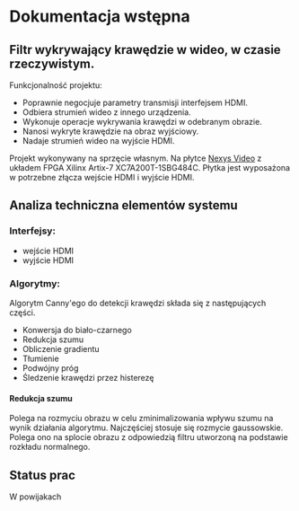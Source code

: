 # Dokumentacja wstępna 

## Filtr wykrywający krawędzie w wideo, w czasie rzeczywistym.

Funkcjonalność projektu:

- Poprawnie negocjuje parametry transmisji interfejsem HDMI.
- Odbiera strumień wideo z innego urządzenia.
- Wykonuje operacje wykrywania krawędzi w odebranym obrazie.
- Nanosi wykryte krawędzie na obraz wyjściowy.
- Nadaje strumień wideo na wyjście HDMI.

Projekt wykonywany na sprzęcie własnym. Na płytce [Nexys Video] z układem FPGA Xilinx Artix-7 XC7A200T-1SBG484C. Płytka jest wyposażona w potrzebne złącza wejście  HDMI i wyjście HDMI.


## Analiza techniczna elementów systemu

### Interfejsy:

- wejście HDMI
- wyjście HDMI

### Algorytmy:

Algorytm Canny'ego do detekcji krawędzi składa się z następujących części.

- Konwersja do biało-czarnego
- Redukcja szumu
- Obliczenie gradientu
- Tłumienie
- Podwójny próg
- Śledzenie krawędzi przez histerezę

#### Redukcja szumu

Polega na rozmyciu obrazu w celu zminimalizowania wpływu szumu na wynik działania algorytmu. Najczęściej stosuje się rozmycie gaussowskie. Polega ono na splocie obrazu z odpowiedzią filtru utworzoną na podstawie rozkładu normalnego.


## Status prac

W powijakach


[Nexys Video]: https://reference.digilentinc.com/reference/programmable-logic/nexys-video/reference-manual?fbclid=IwAR33quUNPj1-sevbe4yfgbg7NtRSuu5IIi0UPC7HwtIQmubVyf3x_IuBAcM